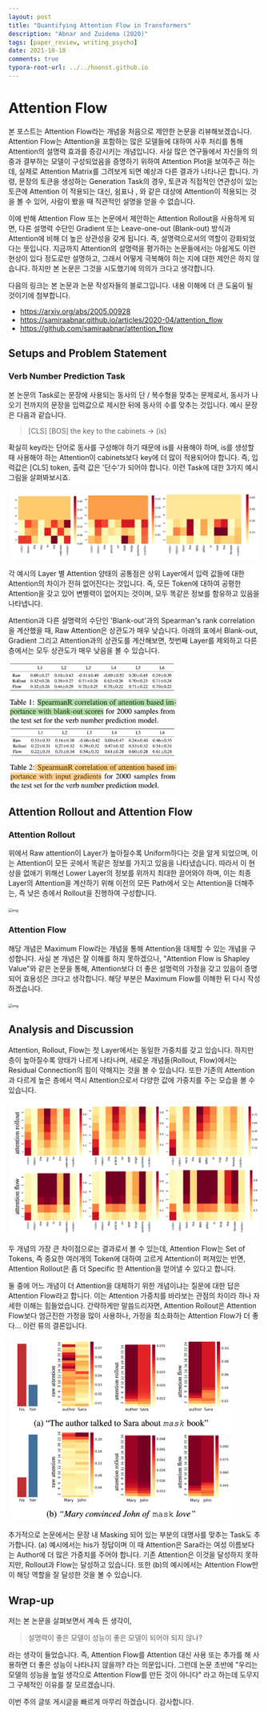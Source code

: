 ```yaml
---
layout: post
title: "Quantifying Attention Flow in Transformers"
description: "Abnar and Zuidema (2020)"
tags: [paper_review, writing_psycho]
date: 2021-10-10
comments: true
typora-root-url: ../../hoonst.github.io
---
```


# Attention Flow

   본 포스트는 Attention Flow라는 개념을 처음으로 제안한 논문을 리뷰해보겠습니다. Attention Flow는 Attention을 포함하는 많은 모델들에 대하여 사후 처리를 통해 Attention의 설명력 효과를 증강시키는 개념입니다. 사실 많은 연구들에서 자신들의 의중과 결부하는 모델이 구성되었음을 증명하기 위하여 Attention Plot을 보여주곤 하는데, 실제로 Attention Matrix를 그려보게 되면 예상과 다른 결과가 나타나곤 합니다. 가령, 문장의 토큰을 생성하는 Generation Task의 경우, 토큰과 직접적인 연관성이 있는 토큰에 Attention 이 적용되는 대신, 쉼표나 <CLS>, <EOS>와 같은 대상에 Attention이 적용되는 것을 볼 수 있어, 사람이 봤을 때 직관적인 설명을 얻을 수 없습니다. 

   이에 반해 Attention Flow 또는 논문에서 제안하는 Attention Rollout을 사용하게 되면, 다른 설명력 수단인 Gradient 또는 Leave-one-out (Blank-out) 방식과 Attention에 비해 더 높은 상관성을 갖게 됩니다. 즉, 설명력으로서의 역할이 강화되었다는 뜻입니다. 지금까지 Attention의 설명력을 평가하는 논문들에서는 아쉽게도 이런 현상이 있다 정도로만 설명하고, 그래서 어떻게 극복해야 하는 지에 대한 제안은 하지 않습니다. 하지만 본 논문은 그것을 시도했기에 의의가 크다고 생각합니다. 

다음의 링크는 본 논문과 논문 작성자들의 블로그입니다. 내용 이해에 더 큰 도움이 될 것이기에 첨부합니다. 

* https://arxiv.org/abs/2005.00928
* https://samiraabnar.github.io/articles/2020-04/attention_flow
* https://github.com/samiraabnar/attention_flow

## Setups and Problem Statement

### Verb Number Prediction Task

본 논문의 Task로는 문장에 사용되는 동사의 단 / 복수형을 맞추는 문제로서, 동사가 나오기 전까지의 문장을 입력값으로 제시한 뒤에 동사의 수를 맞추는 것입니다. 예시 문장은 다음과 같습니다.

> [CLS] [BOS] the key to the cabinets $\rightarrow$ (is)

확실히 key라는 단어로 동사를 구성해야 하기 때문에 is를 사용해야 하며, is를 생성할 때 사용해야 하는 Attention이 cabinets보다 key에 더 많이 적용되어야 합니다. 즉, 입력값은 [CLS] token, 출력 값은 '단수'가 되어야 합니다. 이런 Task에 대한 3가지 예시 그림을 살펴봐보시죠.

<img src="/assets/2021-10-10-Quantifying-Attention-Flow-in-Transformers.assets/image-20211010153241999.png" alt="image-20211010153241999" style="zoom:50%;" />

각 예시의 Layer 별 Attention 양태의 공통점은 상위 Layer에서 입력 값들에 대한 Attention의 차이가 전혀 없어진다는 것입니다. 즉, 모든 Token에 대하여 공평한 Attention을 갖고 있어 변별력이 없어지는 것이며, 모두 똑같은 정보를 함유하고 있음을 나타냅니다. 

Attention과 다른 설명력의 수단인 'Blank-out'과의 Spearman's rank correlation을 계산했을 때, Raw Attention은 상관도가 매우 낮습니다. 아래의 표에서 Blank-out, Gradient 그리고 Attention과의 상관도를 계산해보면, 첫번째 Layer를 제외하고 다른 층에서는 모두 상관도가 매우 낮음을 볼 수 있습니다. 

<img src="/assets/2021-10-10-Quantifying-Attention-Flow-in-Transformers.assets/image-20211010153947255.png" alt="image-20211010153947255" style="zoom:33%;" />

<img src="/assets/2021-10-10-Quantifying-Attention-Flow-in-Transformers.assets/image-20211010153941526.png" alt="image-20211010153941526" style="zoom:33%;" />

## Attention Rollout and Attention Flow

### Attention Rollout

위에서 Raw attention이 Layer가 높아질수록 Uniform하다는 것을 알게 되었으며, 이는 Attention이 모든 곳에서 똑같은 정보를 가지고 있음을 나타냈습니다. 따라서 이 현상을 없애기 위해선 Lower Layer의 정보를 위까지 최대한 끌어와야 하며, 이는 최종 Layer의 Attention을 계산하기 위해 이전의 모든 Path에서 오는 Attention을 더해주는, 즉 낮은 층에서 Rollout을 진행하여 구성합니다. 

<img src="/assets/2021-10-10-Quantifying-Attention-Flow-in-Transformers.assets/attention_rollout.gif" alt="img" style="zoom:50%;" />

### Attention Flow

해당 개념은 Maximum Flow라는 개념을 통해 Attention을 대체할 수 있는 개념을 구성합니다. 사실 본 개념은 잘 이해를 하지 못하겠으나, "Attention Flow is Shapley Value"와 같은 논문을 통해, Attention보다 더 좋은 설명력의 가정을 갖고 있음이 증명되어 효용성은 크다고 생각합니다. 해당 부분은 Maximum Flow를 이해한 뒤 다시 작성하겠습니다.

<img src="/assets/2021-10-10-Quantifying-Attention-Flow-in-Transformers.assets/attention_flow-20211010161121567.gif" alt="img" style="zoom:50%;" />



## Analysis and Discussion

Attention, Rollout, Flow는 첫 Layer에서는 동일한 가중치를 갖고 있습니다. 하지만 층이 높아질수록 양태가 나르게 나타나며, 새로운 개념들(Rollout, Flow)에서는 Residual Connection의 힘이 약해지는 것을 볼 수 있습니다. 또한 기존의 Attention과 다르게 높은 층에서 역시 Attention으로서 다양한 값에 가중치를 주는 모습을 볼 수 있습니다. 

<img src="/assets/2021-10-10-Quantifying-Attention-Flow-in-Transformers.assets/image-20211010160617876.png" alt="image-20211010160617876" style="zoom:50%;" />

두 개념의 가장 큰 차이점으로는 결과로서 볼 수 있는데, Attention Flow는 Set of Tokens, 즉 중요한 여러개의 Token에 대하여 고르게 Attention이 퍼져있는 반면, Attention Rollout은 좀 더 Specific 한 Attention을 얻어낼 수 있다고 합니다. 

둘 중에 어느 개념이 더 Attention을 대체하기 위한 개념이냐는 질문에 대한 답은 Attention Flow라고 합니다. 이는 Attention 가중치를 바라보는 관점의 차이라 하나 자세한 이해는 힘들었습니다. 간략하게만 말씀드리자면, Attention Rollout은 Attention Flow보다 엄근진한 가정을 많이 사용하나, 가정을 최소화하는 Attention Flow가 더 좋다... 이런 류의 결론입니다. 

<img src="/assets/2021-10-10-Quantifying-Attention-Flow-in-Transformers.assets/image-20211010162200442.png" alt="image-20211010162200442" style="zoom:50%;" />

추가적으로 논문에서는 문장 내 Masking 되어 있는 부분의 대명사를 맞추는 Task도 추가합니다. (a) 예시에서는 his가 정답이며 이 때 Attention은 Sara라는 여성 이름보다는 Author에 더 많은 가중치를 주어야 합니다. 기존 Attention은 이것을 달성하지 못하지만, Rollout과 Flow는 달성하고 있습니다. 또한 (b)의 예시에서는 Attention Flow만이 해당 역할을 잘 달성한 것을 볼 수 있습니다. 

## Wrap-up

저는 본 논문을 살펴보면서 계속 든 생각이,

> 설명력이 좋은 모델이 성능이 좋은 모델이 되어야 되지 않나?

라는 생각이 들었습니다. 즉, Attention Flow를 Attention 대신 사용 또는 추가를 해 사용하면 더 좋은 성능이 나타나지 않을까? 라는 의문입니다. 그런데 논문 초반에 "우리는 모델의 성능을 높일 생각으로 Attention Flow를 만든 것이 아니다" 라고 하는데 도무지 그 구체적인 이유를 잘 모르겠습니다. 

이번 주의 글또 게시글을 빠르게 마무리 하겠습니다. 감사합니다. 